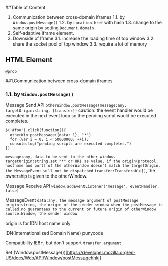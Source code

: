 ##Table of Content
1. Communication between cross-domain iframes
  1.1. by `Window.postMessage()`
  1.2. by `Location.href` with hash
  1.3. change to the same origin by setting `Document.domain`
2. Self-adaptive iframe element.
3. Downside of Iframe
  3.1. increase the loading time of top window
  3.2. share the socket pool of top window
  3.3. require a lot of memory

## HTML Element
```
@prop 
```



##1.Communication between cross-domain iframes
### 1.1. by `Window.postMessage()`
Message Send API
`otherWindow.postMessage(message:any, targetOrigin:string, [transfer])`
caution: the event handler would be executed in the next event loop.so the pending script would be executed completes.
```
$('#foo').click(function(){
  otherWin.postMessage({data: 1}, "*")
  for (var i = 0; i < 50000000; ++i);
  console.log("pending scripts are executed completes.")
})
```

`message:any, data to be sent to the other window.`
`targetOrigin:string,set "*" or URI as value, if the origin(protocol, hostname and port) of the otherWindow doesn't match the targetOrigin, the MessageEvent will not be dispatched`
`transfer:Transferable[]`, the ownership is given to the otherWindow.


Message Receive API
`window.addEventListener('message', eventHandler, false)`


MessageEvent
`data:any, the message argument of postMessage`
`origin:string, the origin of the sender window when the postMessage is called,no guarantees to the current or future origin of otherWindow`
`source:Window, the sender window`

origin is for IDN host name only

IDN(Internationalized Domain Name)
punycode

Compatibility
IE8+, but don't support `transfer argument`

Ref
(Window.postMessage())[https://developer.mozilla.org/en-US/docs/Web/API/Window/postMessagehhkj]
